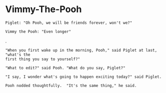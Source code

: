 Vimmy-The-Pooh
==============

    Piglet: "Oh Pooh, we will be friends forever, won't we?"

    Vimmy the Pooh: "Even longer"

.

    "When you first wake up in the morning, Pooh," said Piglet at last, "what's the
    first thing you say to yourself?"
    
    "What to edit?" said Pooh. "What do you say, Piglet?"
    
    "I say, I wonder what's going to happen exciting today?" said Piglet.
    
    Pooh nodded thoughtfully.  "It's the same thing," he said.

